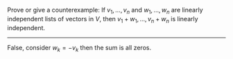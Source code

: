 Prove or give a counterexample: If $v_1,\dots,v_n$ and $w_1,\dots,w_n$ are linearly independent lists of vectors in $V$, then $v_1+w_1,\dots,v_n+w_n$ is linearly independent.

---

False, consider $w_k = -v_k$ then the sum is all zeros.
